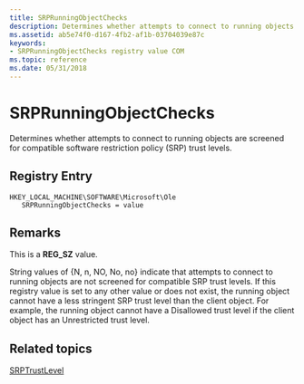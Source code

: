 ```yaml
---
title: SRPRunningObjectChecks
description: Determines whether attempts to connect to running objects are screened for compatible software restriction policy (SRP) trust levels.
ms.assetid: ab5e74f0-d167-4fb2-af1b-03704039e87c
keywords:
- SRPRunningObjectChecks registry value COM
ms.topic: reference
ms.date: 05/31/2018
---
```


# SRPRunningObjectChecks

Determines whether attempts to connect to running objects are screened for compatible software restriction policy (SRP) trust levels.

## Registry Entry

```
HKEY_LOCAL_MACHINE\SOFTWARE\Microsoft\Ole
   SRPRunningObjectChecks = value
```

## Remarks

This is a **REG\_SZ** value.

String values of {N, n, NO, No, no} indicate that attempts to connect to running objects are not screened for compatible SRP trust levels. If this registry value is set to any other value or does not exist, the running object cannot have a less stringent SRP trust level than the client object. For example, the running object cannot have a Disallowed trust level if the client object has an Unrestricted trust level.

## Related topics

<dl> <dt>

[SRPTrustLevel](srptrustlevel.md)
</dt> </dl>

 

 




